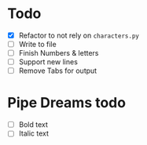 # Todo

- [x] Refactor to not rely on `characters.py`
- [ ] Write to file
- [ ] Finish Numbers & letters
- [ ] Support new lines
- [ ] Remove Tabs for output

# Pipe Dreams todo

- [ ] Bold text
- [ ] Italic text